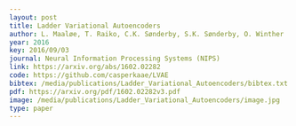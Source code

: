 ```yaml
---
layout: post
title: Ladder Variational Autoencoders
author: L. Maaløe, T. Raiko, C.K. Sønderby, S.K. Sønderby, O. Winther
year: 2016
key: 2016/09/03
journal: Neural Information Processing Systems (NIPS)
link: https://arxiv.org/abs/1602.02282
code: https://github.com/casperkaae/LVAE
bibtex: /media/publications/Ladder_Variational_Autoencoders/bibtex.txt
pdf: https://arxiv.org/pdf/1602.02282v3.pdf
image: /media/publications/Ladder_Variational_Autoencoders/image.jpg
type: paper
---
```


